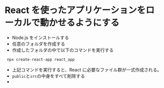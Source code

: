 # React を使ったアプリケーションをローカルで動かせるようにする

-   Node.js をインストールする
-   任意のフォルダを作成する
-   作成したフォルダの中で以下のコマンドを実行する

```bash
 npx create-react-app react_app
```

-   上記コマンドを実行すると、React に必要なファイル群が一式作成される。
-   `public`と`src`の中身をすべて削除する
-
